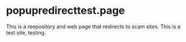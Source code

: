 # popupredirecttest.page

This is a reepository and web page that redirects to scam sites. This is a test site, testing.
